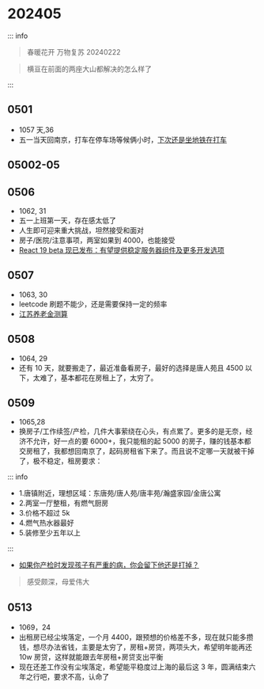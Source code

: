 # 202405

::: info

> 春暖花开 万物复苏
> 20240222

> 横亘在前面的两座大山都解决的怎么样了

:::

## 0501

- 1057 天,36
- 五一当天回南京，打车在停车场等候俩小时，[下次还是坐地铁在打车](https://nj.bendibao.com/traffic/2015721/55359.shtm)

## 05002-05

## 0506

- 1062, 31
- 五一上班第一天，存在感太低了
- 人生即可迎来重大挑战，坦然接受和面对
- 房子/医院/注意事项，两室如果到 4000，也能接受
- [React 19 beta 现已发布：有望提供稳定服务器组件及更多开发选项](https://mp.weixin.qq.com/s/uWP8F81N4BPWSPT-gAu3DA)

## 0507

- 1063, 30
- leetcode 刷题不能少，还是需要保持一定的频率
- [江苏养老金测算](https://zhuanlan.zhihu.com/p/629051143)

## 0508

- 1064, 29
- 还有 10 天，就要搬走了，最近准备看房子，最好的选择是唐人苑且 4500 以下，太难了，基本都花在房租上了，太穷了。

## 0509

- 1065,28
- 换房子/工作续签/产检，几件大事萦绕在心头，有点累了。更多的是无奈，经济不允许，好一点的要 6000+，我只能租的起 5000 的房子，赚的钱基本都交房租了，我都想回南京了，起码房租省下来了。而且说不定哪一天就被干掉了，极不稳定，租房要求：

::: info

- 1.唐镇附近，理想区域：东唐苑/唐人苑/唐丰苑/瀚盛家园/金唐公寓
- 2.两室一厅整租，有燃气厨房
- 3.价格不超过 5k
- 4.燃气热水器最好
- 5.装修至少五年以上

:::

- [如果你产检时发现孩子有严重的病，你会留下他还是打掉？](https://www.zhihu.com/question/283172360)

> 感受颇深，母爱伟大

## 0513

- 1069，24
- 出租房已经尘埃落定，一个月 4400，跟预想的价格差不多，现在就只能多攒钱，想尽办法省钱，主要是太穷了，房租+房贷，两项头大，希望明年能再还 10w 房贷，这样就能跟去年房租+房贷支出平衡
- 现在还差工作没有尘埃落定，希望能平稳度过上海的最后这 3 年，圆满结束六年之行吧，要求不高，认命了
